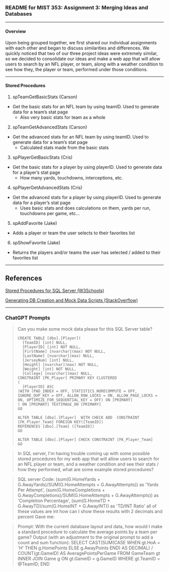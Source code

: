 ### README for MIST 353: Assignment 3: Merging Ideas and Databases 

---

#### Overview
Upon being grouped together, we first shared our individual assignments with each other and began to discuss similarities and differences. We quickly noticed that two of our three project ideas were extremely similar, so we decided to consolidate our ideas and make a web app that will allow users to search by an NFL player, or team, along with a weather condition to see how they, the player or team, performed under those conditions.

---

#### Stored Procedures 
1. spTeamGetBasicStats (Carson)
- Get the basic stats for an NFL team by using teamID. Used to generate data for a team’s stat page
  - Also very basic stats for team as a whole 
2. spTeamGetAdvancedStats (Carson)
- Get the advanced stats for an NFL team by using teamID. Used to generate data for a team’s stat page	
  - Calculated stats made from the basic stats
3. spPlayerGetBasicStats (Cris)
- Get the basic stats for a player by using playerID. Used to generate data for a player’s stat page
  - How many yards, touchdowns, interceptions, etc.
4. spPlayerGetAdvancedStats (Cris)
- Get the advanced stats for a player by using playerID. Used to generate data for a player’s stat page
  - Uses basic stats and does calculations on them, yards per run, touchdowns per game, etc…
5. spAddFavorite (Jake)
- Adds a player or team the user selects to their favorites list
6. spShowFavorite (Jake) 
- Returns the players and/or teams the user has selected / added to their favorites list

---

## References
[Stored Procedures for SQL Server (W3Schools)](https://www.w3schools.com/sql/sql_stored_procedures.asp)

[Generating DB Creation and Mock Data Scripts (StackOverflow)](https://stackoverflow.com/questions/20542819/how-to-export-all-data-from-table-to-an-insertable-sql-format)

---

### ChatGPT Prompts 
> Can you make some mock data please for this SQL Server table?
>
>```
>CREATE TABLE [dbo].[Player](
>	[TeamID] [int] NULL,
>	[PlayerID] [int] NOT NULL,
>	[FirstName] [nvarchar](max) NOT NULL,
>	[LastName] [nvarchar](max) NULL,
>	[JerseyNum] [int] NULL,
>	[Height] [nvarchar](max) NOT NULL,
>	[Weight] [int] NOT NULL,
>	[College] [nvarchar](max) NULL,
> CONSTRAINT [PK_Player] PRIMARY KEY CLUSTERED 
>(
>	[PlayerID] ASC
>)WITH (PAD_INDEX = OFF, STATISTICS_NORECOMPUTE = OFF, IGNORE_DUP_KEY = OFF, ALLOW_ROW_LOCKS = ON, ALLOW_PAGE_LOCKS = ON, OPTIMIZE_FOR_SEQUENTIAL_KEY = OFF) ON [PRIMARY]
>) ON [PRIMARY] TEXTIMAGE_ON [PRIMARY]
>GO
>
>ALTER TABLE [dbo].[Player]  WITH CHECK ADD  CONSTRAINT [FK_Player_Team] FOREIGN KEY([TeamID])
>REFERENCES [dbo].[Team] ([TeamID])
>GO
>
>ALTER TABLE [dbo].[Player] CHECK CONSTRAINT [FK_Player_Team]
>GO
>```

> In SQL server, I'm having trouble coming up with some possible stored procedures for my web app that will allow users to search for an NFL player or team, and a weather condition and see their stats / how they performed, what are some example stored procedures?

>SQL server Code: (sum(G.HomeYards + G.AwayYards)/SUM(G.HomeAttempts + G.AwayAttempts)) as 'Yards Per Attempt', (sum(G.HomeCompletions + G.AwayCompletions)/SUM(G.HomeAttempts + G.AwayAttempts)) as 'Completion Percentage', (sum(G.HomeTD + G.AwayTD)/sum(G.HomeINT + G.AwayINT)) as 'TD/INT Ratio'
all of these values are int how can I show these results with 2 decimals and percent
Gave me:

>Prompt: With the current database layout and data, how would I make a standard procedure to calculate the average points by a team per game?
>Output (with an adjustment to the original prompt to add a count and sum function):    SELECT 
        CAST(SUM(CASE WHEN gt.HoA = 'H' THEN g.HomePoints ELSE g.AwayPoints END) AS DECIMAL) 
        / 
        COUNT(gt.GameID) AS AveragePointsPerGame
    FROM 
        GameTeam gt
    INNER JOIN 
        Game g ON gt.GameID = g.GameID
    WHERE 
        gt.TeamID = @TeamID;
END
 

